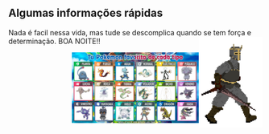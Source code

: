 <h2> Algumas informações rápidas</h2>

Nada é facil nessa vida, mas tude se descomplica quando se tem força e determinação. BOA NOITE!!
<img align="right" src=./walk.gif alt="teste" width=25% height=25%/>

<img align="right" src=./favoritos.jfif alt="SE VOCE N CONCORDA SAI FORA" width=50% height=50%/>

